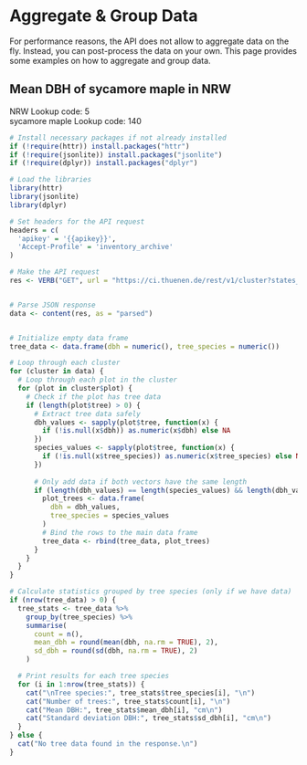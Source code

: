 <script setup>
  let apikey = 'eyJhbGciOiJIUzI1NiIsInR5cCI6IkpXVCJ9.ewogICJyb2xlIjogImFub24iLAogICJpc3MiOiAiVEZNIiwKICAiaWF0IjogMTczOTkxOTYwMCwKICAiZXhwIjogMTg5NzY4NjAwMAp9.L28Sk6wzRLoUh1wLz_TjeY_rtUp3UX3-6UttadUEoC0';
  //apikey = "[apikey]";
</script>

# Aggregate & Group Data

For performance reasons, the API does not allow to aggregate data on the fly. Instead, you can post-process the data on your own. This page provides some examples on how to aggregate and group data.



## Mean DBH of sycamore maple in NRW

NRW Lookup code: 5  
sycamore maple Lookup code: 140

[]()

```R
# Install necessary packages if not already installed
if (!require(httr)) install.packages("httr")
if (!require(jsonlite)) install.packages("jsonlite")
if (!require(dplyr)) install.packages("dplyr")

# Load the libraries
library(httr)
library(jsonlite)
library(dplyr)

# Set headers for the API request
headers = c(
  'apikey' = '{{apikey}}',
  'Accept-Profile' = 'inventory_archive'
)

# Make the API request
res <- VERB("GET", url = "https://ci.thuenen.de/rest/v1/cluster?states_affected=cd.{5}&select=cluster_name,plot!fk_plot_cluster(plot_name,tree(dbh,tree_species))&plot.tree.dbh=not.is.null", add_headers(headers))


# Parse JSON response
data <- content(res, as = "parsed")


# Initialize empty data frame
tree_data <- data.frame(dbh = numeric(), tree_species = numeric())

# Loop through each cluster
for (cluster in data) {
  # Loop through each plot in the cluster
  for (plot in cluster$plot) {
    # Check if the plot has tree data
    if (length(plot$tree) > 0) {
      # Extract tree data safely
      dbh_values <- sapply(plot$tree, function(x) {
        if (!is.null(x$dbh)) as.numeric(x$dbh) else NA
      })
      species_values <- sapply(plot$tree, function(x) {
        if (!is.null(x$tree_species)) as.numeric(x$tree_species) else NA
      })
      
      # Only add data if both vectors have the same length
      if (length(dbh_values) == length(species_values) && length(dbh_values) > 0) {
        plot_trees <- data.frame(
          dbh = dbh_values,
          tree_species = species_values
        )
        # Bind the rows to the main data frame
        tree_data <- rbind(tree_data, plot_trees)
      }
    }
  }
}

# Calculate statistics grouped by tree species (only if we have data)
if (nrow(tree_data) > 0) {
  tree_stats <- tree_data %>%
    group_by(tree_species) %>%
    summarise(
      count = n(),
      mean_dbh = round(mean(dbh, na.rm = TRUE), 2),
      sd_dbh = round(sd(dbh, na.rm = TRUE), 2)
    )

  # Print results for each tree species
  for (i in 1:nrow(tree_stats)) {
    cat("\nTree species:", tree_stats$tree_species[i], "\n")
    cat("Number of trees:", tree_stats$count[i], "\n")
    cat("Mean DBH:", tree_stats$mean_dbh[i], "cm\n")
    cat("Standard deviation DBH:", tree_stats$sd_dbh[i], "cm\n")
  }
} else {
  cat("No tree data found in the response.\n")
}
```